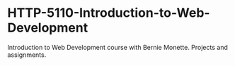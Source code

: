 # HTTP-5110-Introduction-to-Web-Development
Introduction to Web Development course with Bernie Monette. Projects and assignments.
